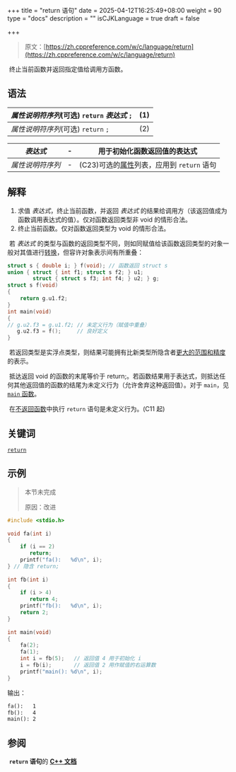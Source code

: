 +++
title = "return 语句"
date = 2025-04-12T16:25:49+08:00
weight = 90
type = "docs"
description = ""
isCJKLanguage = true
draft = false

+++

> 原文：[https://zh.cppreference.com/w/c/language/return](https://zh.cppreference.com/w/c/language/return)

​	终止当前函数并返回指定值给调用方函数。

## 语法

| *属性说明符序列*(可选) `return` *表达式* `;` | (1)  |
| -------------------------------------------- | ---- |
| *属性说明符序列*(可选) `return` `;`          | (2)  |

| *表达式*         | -    | 用于初始化函数返回值的表达式                                 |
| ---------------- | ---- | ------------------------------------------------------------ |
| *属性说明符序列* | -    | (C23)可选的[属性](https://zh.cppreference.com/w/c/language/attributes)列表，应用到 `return` 语句 |

## 解释

1) 求值 *表达式*，终止当前函数，并返回 *表达式* 的结果给调用方（该返回值成为函数调用表达式的值）。仅对函数返回类型非 void 的情形合法。
2) 终止当前函数。仅对函数返回类型为 void 的情形合法。

​	若 *表达式* 的类型与函数的返回类型不同，则如同赋值给该函数返回类型的对象一般对其值进行[转换](https://zh.cppreference.com/w/c/language/conversion)，但容许对象表示间有所重叠：

```c
struct s { double i; } f(void); // 函数返回 struct s
union { struct { int f1; struct s f2; } u1;
        struct { struct s f3; int f4; } u2; } g;
struct s f(void)
{
    return g.u1.f2;
}
int main(void)
{
// g.u2.f3 = g.u1.f2; // 未定义行为（赋值中重叠）
   g.u2.f3 = f();     // 良好定义
}
```

​	若返回类型是实浮点类型，则结果可能拥有比新类型所隐含者[更大的范围和精度](https://zh.cppreference.com/w/c/types/limits/FLT_EVAL_METHOD)的表示。

​	抵达返回 void 的函数的末尾等价于 return;。若函数结果用于表达式，则抵达任何其他返回值的函数的结尾为未定义行为（允许舍弃这种返回值）。对于 `main`，见 [`main` 函数](https://zh.cppreference.com/w/c/language/main_function)。

​	在[不返回函数](https://zh.cppreference.com/w/c/language/_Noreturn)中执行 `return` 语句是未定义行为。(C11 起)

## 关键词

[`return`](https://zh.cppreference.com/w/c/keyword/return)

## 示例

> 本节未完成 
>
> 原因：改进

```c
#include <stdio.h>
 
void fa(int i)
{
    if (i == 2)
       return;
    printf("fa():   %d\n", i);
} // 隐含 return;
 
int fb(int i)
{
    if (i > 4)
       return 4;
    printf("fb():   %d\n", i);
    return 2;
}
 
int main(void)
{
    fa(2);
    fa(1);
    int i = fb(5);   // 返回值 4 用于初始化 i
    i = fb(i);       // 返回值 2 用作赋值的右运算数
    printf("main(): %d\n", i);
}
```

输出：

```txt
fa():   1
fb():   4
main(): 2
```

## 参阅

​	**`return` 语句**的 **[C++ 文档](https://zh.cppreference.com/w/cpp/language/return)**